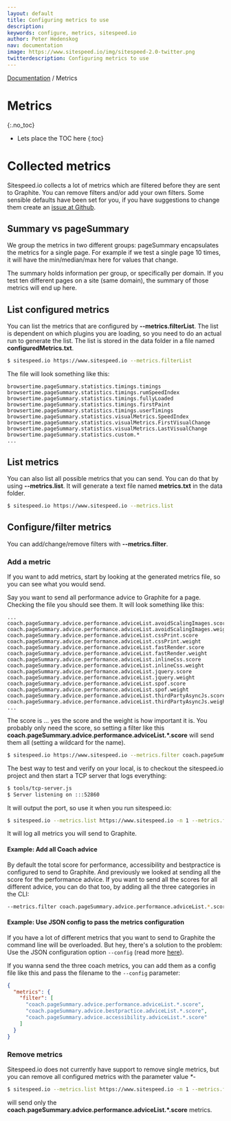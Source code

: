 ```yaml
---
layout: default
title: Configuring metrics to use
description:
keywords: configure, metrics, sitespeed.io
author: Peter Hedenskog
nav: documentation
image: https://www.sitespeed.io/img/sitespeed-2.0-twitter.png
twitterdescription: Configuring metrics to use
---
```

[Documentation]({{site.baseurl}}/documentation/sitespeed.io/) / Metrics

# Metrics
{:.no_toc}

* Lets place the TOC here
{:toc}

# Collected metrics
Sitespeed.io collects a lot of metrics which are filtered before they are sent to Graphite. You can remove filters and/or add your own filters. Some sensible defaults have been set for you, if you have suggestions to change them create an [issue at Github](https://github.com/sitespeedio/sitespeed.io/issues/new).

## Summary vs pageSummary
We group the metrics in two different groups: pageSummary encapsulates the metrics for a single page. For example if we test a single page 10 times, it will have the min/median/max here for values that change.

The summary holds information per group, or specifically per domain. If you test ten different pages on a site (same domain), the summary of those metrics will end up here.

## List configured metrics
You can list the metrics that are configured by **\-\-metrics.filterList**. The list is dependent on which plugins you are loading, so you need to do an actual run to generate the list. The list is stored in the data folder in a file named **configuredMetrics.txt**.

~~~ bash
$ sitespeed.io https://www.sitespeed.io --metrics.filterList
~~~

The file will look something like this:

~~~
browsertime.pageSummary.statistics.timings.timings
browsertime.pageSummary.statistics.timings.rumSpeedIndex
browsertime.pageSummary.statistics.timings.fullyLoaded
browsertime.pageSummary.statistics.timings.firstPaint
browsertime.pageSummary.statistics.timings.userTimings
browsertime.pageSummary.statistics.visualMetrics.SpeedIndex
browsertime.pageSummary.statistics.visualMetrics.FirstVisualChange
browsertime.pageSummary.statistics.visualMetrics.LastVisualChange
browsertime.pageSummary.statistics.custom.*
...
~~~

## List metrics
You can also list all possible metrics that you can send. You can do that by using **\-\-metrics.list**. It will generate a text file named **metrics.txt** in the data folder.

~~~ bash
$ sitespeed.io https://www.sitespeed.io --metrics.list
~~~


## Configure/filter metrics
You can add/change/remove filters with **\-\-metrics.filter**.

### Add a metric
If you want to add metrics, start by looking at the generated metrics file, so you can see what you would send.

Say you want to send all performance advice to Graphite for a page. Checking the file you should see them. It will look something like this:

~~~
...
coach.pageSummary.advice.performance.adviceList.avoidScalingImages.score
coach.pageSummary.advice.performance.adviceList.avoidScalingImages.weight
coach.pageSummary.advice.performance.adviceList.cssPrint.score
coach.pageSummary.advice.performance.adviceList.cssPrint.weight
coach.pageSummary.advice.performance.adviceList.fastRender.score
coach.pageSummary.advice.performance.adviceList.fastRender.weight
coach.pageSummary.advice.performance.adviceList.inlineCss.score
coach.pageSummary.advice.performance.adviceList.inlineCss.weight
coach.pageSummary.advice.performance.adviceList.jquery.score
coach.pageSummary.advice.performance.adviceList.jquery.weight
coach.pageSummary.advice.performance.adviceList.spof.score
coach.pageSummary.advice.performance.adviceList.spof.weight
coach.pageSummary.advice.performance.adviceList.thirdPartyAsyncJs.score
coach.pageSummary.advice.performance.adviceList.thirdPartyAsyncJs.weight
...
~~~

The score is ... yes the score and the weight is how important it is. You probably only need the score, so setting a filter like this **coach.pageSummary.advice.performance.adviceList.\*.score** will send them all (setting a wildcard for the name).

~~~ bash
$ sitespeed.io https://www.sitespeed.io --metrics.filter coach.pageSummary.advice.performance.adviceList.*.score -n 1
~~~

The best way to test and verify on your local, is to checkout the sitespeed.io project and then start a TCP server that logs everything:

~~~ bash
$ tools/tcp-server.js
$ Server listening on :::52860
~~~

It will output the port, so use it when you run sitespeed.io:

~~~ bash
$ sitespeed.io --metrics.list https://www.sitespeed.io -n 1 --metrics.filter coach.pageSummary.advice.performance.adviceList.*.score --graphite.host 127.0.0.1 --graphite.port 52860
~~~

It will log all metrics you will send to Graphite.

#### Example: Add all Coach advice

By default the total score for performance, accessibility and bestpractice is configured to send to Graphite. And previously we looked at sending all the score for the performance advice. If you want to send all the scores for all different advice, you can do that too, by adding all the three categories in the CLI:

~~~ bash
--metrics.filter coach.pageSummary.advice.performance.adviceList.*.score coach.pageSummary.advice.bestpractice.adviceList.*.score coach.pageSummary.advice.accessibility.adviceList.*.score
~~~

#### Example: Use JSON config to pass the metrics configuration
If you have a lot of different metrics that you want to send to Graphite the command line will be overloaded. But hey, there's a solution to the problem: Use the JSON configuration option <code>--config</code> (read more [here]({{site.baseurl}}/documentation/sitespeed.io/configuration/#configuration-as-json)).

If you wanna send the three coach metrics, you can add them as a config file like this and pass the filename to the <code>--config</code> parameter:

~~~ json
{
  "metrics": {
    "filter": [
      "coach.pageSummary.advice.performance.adviceList.*.score",
      "coach.pageSummary.advice.bestpractice.adviceList.*.score",
      "coach.pageSummary.advice.accessibility.adviceList.*.score"
    ]
  }
}
~~~

### Remove metrics
Sitespeed.io does not currently have support to remove single metrics, but you can
remove all configured metrics with the parameter value *\*-*

~~~ bash
$ sitespeed.io --metrics.list https://www.sitespeed.io -n 1 --metrics.filter *- coach.pageSummary.advice.performance.adviceList.*.score --graphite.host 127.0.0.1 --graphite.port 52860
~~~

will send only the **coach.pageSummary.advice.performance.adviceList.\*.score** metrics.
